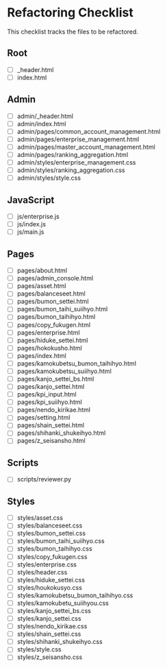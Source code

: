 # Refactoring Checklist

This checklist tracks the files to be refactored.

## Root

- [ ] _header.html
- [ ] index.html

## Admin

- [ ] admin/_header.html
- [ ] admin/index.html
- [ ] admin/pages/common_account_management.html
- [ ] admin/pages/enterprise_management.html
- [ ] admin/pages/master_account_management.html
- [ ] admin/pages/ranking_aggregation.html
- [ ] admin/styles/enterprise_management.css
- [ ] admin/styles/ranking_aggregation.css
- [ ] admin/styles/style.css

## JavaScript

- [ ] js/enterprise.js
- [ ] js/index.js
- [ ] js/main.js

## Pages

- [ ] pages/about.html
- [ ] pages/admin_console.html
- [ ] pages/asset.html
- [ ] pages/balanceseet.html
- [ ] pages/bumon_settei.html
- [ ] pages/bumon_taihi_suiihyo.html
- [ ] pages/bumon_taihihyo.html
- [ ] pages/copy_fukugen.html
- [ ] pages/enterprise.html
- [ ] pages/hiduke_settei.html
- [ ] pages/hokokusho.html
- [ ] pages/index.html
- [ ] pages/kamokubetsu_bumon_taihihyo.html
- [ ] pages/kamokubetsu_suiihyo.html
- [ ] pages/kanjo_settei_bs.html
- [ ] pages/kanjo_settei.html
- [ ] pages/kpi_input.html
- [ ] pages/kpi_suiihyo.html
- [ ] pages/nendo_kirikae.html
- [ ] pages/setting.html
- [ ] pages/shain_settei.html
- [ ] pages/shihanki_shukeihyo.html
- [ ] pages/z_seisansho.html

## Scripts

- [ ] scripts/reviewer.py

## Styles

- [ ] styles/asset.css
- [ ] styles/balanceseet.css
- [ ] styles/bumon_settei.css
- [ ] styles/bumon_taihi_suiihyo.css
- [ ] styles/bumon_taihihyo.css
- [ ] styles/copy_fukugen.css
- [ ] styles/enterprise.css
- [ ] styles/header.css
- [ ] styles/hiduke_settei.css
- [ ] styles/houkokusyo.css
- [ ] styles/kamokubetsu_bumon_taihihyo.css
- [ ] styles/kamokubetu_suiihyou.css
- [ ] styles/kanjo_settei_bs.css
- [ ] styles/kanjo_settei.css
- [ ] styles/nendo_kirikae.css
- [ ] styles/shain_settei.css
- [ ] styles/shihanki_shukeihyo.css
- [ ] styles/style.css
- [ ] styles/z_seisansho.css
